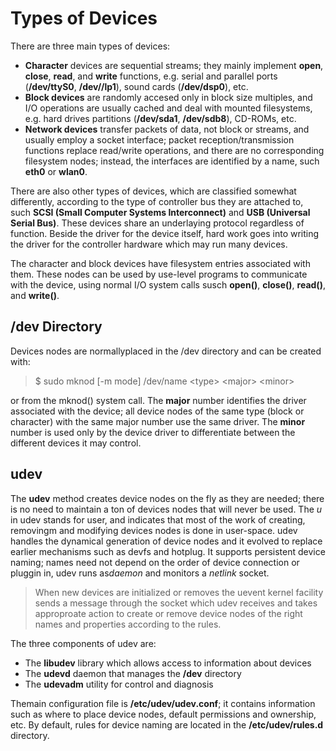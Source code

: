 # Types of Devices

There are three main types of devices:
- **Character** devices are sequential streams; they mainly implement **open**, **close**, **read**, and **write** functions, e.g. serial and parallel ports (**/dev/ttyS0**, **/dev//lp1**), sound cards (**/dev/dsp0**), etc.
- **Block devices** are randomly accesed only in block size multiples, and I/O operations are usually cached and deal with mounted filesystems, e.g. hard drives partitions (**/dev/sda1**, **/dev/sdb8**), CD-ROMs, etc.
- **Network devices** transfer packets of data, not block or streams, and usually employ a socket interface; packet reception/transmission functions replace read/write operations, and there are no corresponding filesystem nodes; instead, the interfaces are identified by a name, such **eth0** or **wlan0**.

There are also other types of devices, which are classified somewhat differently, according to the type of controller bus they are attached to, such **SCSI (Small Computer Systems Interconnect)** and **USB (Universal Serial Bus)**. These devices share an underlaying protocol regardless of function. Beside the driver for the device itself, hard work goes into writing the driver for the controller hardware which may run many devices.

The character and block devices have filesystem entries associated with them. These nodes can be used by use-level programs to communicate with the device, using normal I/O system calls susch **open()**, **close()**, **read()**, and **write()**.

## /dev Directory
Devices nodes are normallyplaced in the /dev directory and can be created with:

> $ sudo mknod [-m mode] /dev/name \<type\> \<major\> \<minor\>

or from the mknod() system call.
The **major** number identifies the driver associated with the device; all device nodes of the same type (block or character) with the same major number use the same driver.
The **minor** number is used only by the device driver to differentiate between the different devices it may control.

## udev
The **udev** method creates device nodes on the fly as they are needed; there is no need to maintain a ton of devices nodes that will never be used.
The *u* in udev stands for user, and indicates that most of the work of creating, removingm and modifying devices nodes is done in user-space.
udev handles the dynamical generation of device nodes and it evolved to replace earlier mechanisms such as devfs and hotplug.
It supports persistent device naming; names need not depend on the order of device connection or pluggin in,
udev runs as*daemon* and monitors a *netlink* socket.
> When new devices are initialized or removes the uevent kernel facility sends a message through the socket which udev receives and takes approproate action to create or remove device nodes of the right names and properties according to the rules.

The three components of udev are:
- The **libudev** library which allows access to information about devices
- The **udevd** daemon that manages the **/dev** directory
- The **udevadm** utility for control and diagnosis

Themain configuration file is **/etc/udev/udev.conf**; it contains information such as where to place device nodes, default permissions and ownership, etc. By default, rules for device naming are located in the **/etc/udev/rules.d** directory.
